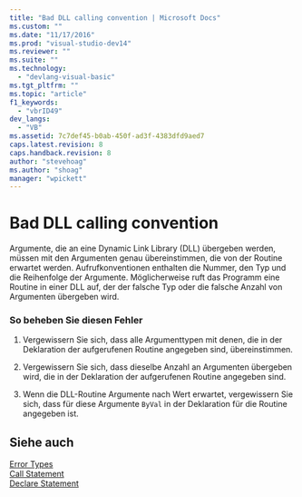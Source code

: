 ```yaml
---
title: "Bad DLL calling convention | Microsoft Docs"
ms.custom: ""
ms.date: "11/17/2016"
ms.prod: "visual-studio-dev14"
ms.reviewer: ""
ms.suite: ""
ms.technology: 
  - "devlang-visual-basic"
ms.tgt_pltfrm: ""
ms.topic: "article"
f1_keywords: 
  - "vbrID49"
dev_langs: 
  - "VB"
ms.assetid: 7c7def45-b0ab-450f-ad3f-4383dfd9aed7
caps.latest.revision: 8
caps.handback.revision: 8
author: "stevehoag"
ms.author: "shoag"
manager: "wpickett"
---
```

# Bad DLL calling convention
Argumente, die an eine Dynamic Link Library \(DLL\) übergeben werden, müssen mit den Argumenten genau übereinstimmen, die von der Routine erwartet werden.  Aufrufkonventionen enthalten die Nummer, den Typ und die Reihenfolge der Argumente.  Möglicherweise ruft das Programm eine Routine in einer DLL auf, der der falsche Typ oder die falsche Anzahl von Argumenten übergeben wird.  
  
### So beheben Sie diesen Fehler  
  
1.  Vergewissern Sie sich, dass alle Argumenttypen mit denen, die in der Deklaration der aufgerufenen Routine angegeben sind, übereinstimmen.  
  
2.  Vergewissern Sie sich, dass dieselbe Anzahl an Argumenten übergeben wird, die in der Deklaration der aufgerufenen Routine angegeben sind.  
  
3.  Wenn die DLL\-Routine Argumente nach Wert erwartet, vergewissern Sie sich, dass für diese Argumente `ByVal` in der Deklaration für die Routine angegeben ist.  
  
## Siehe auch  
 [Error Types](../../../visual-basic/programming-guide/language-features/error-types.md)   
 [Call Statement](../../../visual-basic/language-reference/statements/call-statement.md)   
 [Declare Statement](../../../visual-basic/language-reference/statements/declare-statement.md)